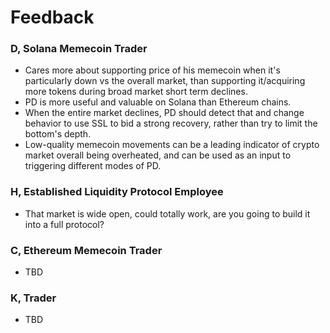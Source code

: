 # Feedback

### D, Solana Memecoin Trader
- Cares more about supporting price of his memecoin when it's particularly down vs the overall market, than supporting it/acquiring more tokens during broad market short term declines.
- PD is more useful and valuable on Solana than Ethereum chains.
- When the entire market declines, PD should detect that and change behavior to use SSL to bid a strong recovery, rather than try to limit the bottom's depth.
- Low-quality memecoin movements can be a leading indicator of crypto market overall being overheated, and can be used as an input to triggering different modes of PD.

### H, Established Liquidity Protocol Employee
- That market is wide open, could totally work, are you going to build it into a full protocol?

### C, Ethereum Memecoin Trader
- TBD

### K, Trader
- TBD
